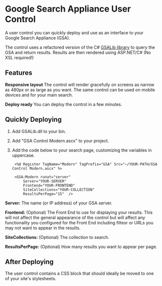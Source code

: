 # Google Search Appliance User Control

A user control you can quickly deploy and use as an interface to your Google Search Appliance (GSA).

The control uses a refactored version of the C# [GSALib library][1] to query the GSA and return results. Results are then rendered using ASP.NET/C# (No XSL required!)

## Features

**Responsive layout** The control will render gracefully on screens as narrow as 480px or as large as you want. The same control can be used on mobile devices and for your main search.

**Deploy ready** You can deploy the control in a few minutes. 

## Quickly Deploying

1. Add GSALib.dll to your bin.
2. Add "GSA Control Modern.ascx" to your project.
3. Add the code below to your search page, customizing the variables in uppercase.

	    <%@ Register TagName="Modern" TagPrefix="GSA" Src="~/YOUR-PATH/GSA Control Modern.ascx" %>

	    <GSA:Modern runat="server" 
	        Server="YOUR-SERVER" 
	        Frontend="YOUR-FRONTEND" 
	        SiteCollections="YOUR-COLLECTION" 
	        ResultsPerPage="15"  />
			
**Server:** The name (or IP address) of your GSA server.

**Frontend:** (Optional) The Front End to use for displaying your results. This will not affect the general appearance of the control but will affect any functionality you configured for the Front End including filtesr or URLs you may not want to appear in the results.

**SiteCollections:** (Optional) The collection to search.

**ResultsPerPage:** (Optional) How many results you want to appear per page.

## After Deploying

The user control contains a CSS block that should ideally be moved to one of your site's stylesheets.

  [1]: http://gsalib.codeplex.com/